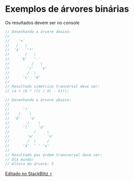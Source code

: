 # Exemplos de árvores binárias

Os resultados devem ser no console

```typescript
// Desenhando a árvore abaixo:
//
//    '+'
//   /   \
//  'a'   '*'
//       /   \
//     'b'   '-'
//          /   \
//        '/'   'e'
//        /  \
//      'c'  'd'
//
// Resultado simétrico tranversal deve ser:
// (a + (b * ((c / d) - e)));

// Desenhando a árvore abaixo:
//
//      '!'
//    /    \
//  'O'    'o'
//        /    \
//      'l'    'd'
//           /     \
//        'm'      'n'
//        /  \     / 
//      'á'  ' ' 'u'
//
// Resultado pos ordem transversal deve ser:
// Olá mundo!
// Altura da árvore: 5
```

[Editado no StackBlitz ⚡️](https://stackblitz.com/edit/arvores)